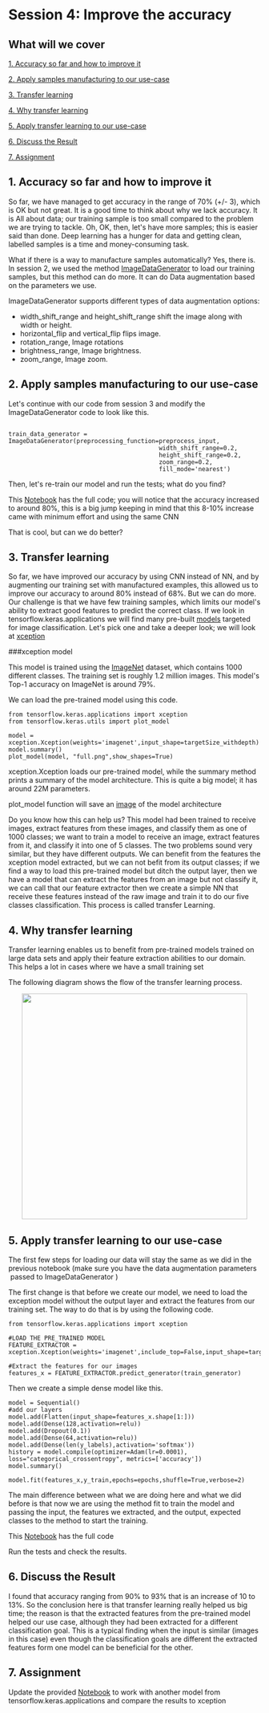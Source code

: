 # Session 4: Improve the accuracy

## What will we cover

[1. Accuracy so far and how to improve it](#1-accuracy-so-far-and-how-to-improve-it)

[2. Apply samples manufacturing to our use-case](#2-apply-samples-manufacturing-to-our-use-case)

[3. Transfer learning](#3-transfer-learning)

[4. Why transfer learning](#4-why-transfer-learning)

[5. Apply transfer learning to our use-case](#5-apply-transfer-learning-to-our-use-case)

[6. Discuss the Result](#6-discuss-the-result)

[7. Assignment](#7-assignment)

## 1. Accuracy so far and how to improve it

So far, we have managed to get accuracy in the range of 70% (+/- 3), which is OK but not great. It is a good time to think about why we lack accuracy.  It is All about data; our training sample is too small compared to the problem we are trying to tackle. Oh, OK, then, let's have more samples; this is easier said than done. Deep learning has a hunger for data and getting clean, labelled samples is a time and money-consuming task.

What if there is a way to manufacture samples automatically? Yes, there is. In session 2, we used the method [ImageDataGenerator](https://github.com/mohmiim/MLIntroduction/tree/master/session-2#2-loading-images-training-set-using-tensorflow "Image data Generator") to load our training samples, but this method can do more. It can do Data augmentation based on the parameters we use.

ImageDataGenerator supports different types of data augmentation options:
 - width_shift_range and height_shift_range shift the image along with width or height.
 - horizontal_flip and vertical_flip flips image.
 - rotation_range, Image rotations
 - brightness_range, Image brightness.
 - zoom_range, Image zoom.

## 2. Apply samples manufacturing to our use-case

Let's continue with our code from session 3 and modify the ImageDataGenerator code to look like this. 

~~~~{.python}

train_data_generator = ImageDataGenerator(preprocessing_function=preprocess_input,
                                          width_shift_range=0.2,
                                          height_shift_range=0.2,
                                          zoom_range=0.2,
                                          fill_mode='nearest')
~~~~

Then, let's re-train our model and run the tests; what do you find?

This [Notebook](https://github.com/mohmiim/MLIntroduction/blob/master/session-4/Session_4_Data_Augmentationt.ipynb "Training Augmentation") has the full code; you will notice that the accuracy increased to around 80%, this is a big jump keeping in mind that this 8-10% increase came with minimum effort and using the same CNN

That is cool, but can we do better? 

## 3. Transfer learning

So far, we have improved our accuracy by using CNN instead of NN, and by augmenting our training set with manufactured examples, this allowed us to improve our accuracy to around 80% instead of 68%. But we can do more. Our challenge is that we have few training samples, which limits our model's ability to extract good features to predict the correct class. If we look in tensorflow.keras.applications we will find many pre-built [models](https://www.tensorflow.org/api_docs/python/tf/keras/applications "Applications") targeted for image classification. Let's pick one and take a deeper look; we will look at [xception](https://www.tensorflow.org/api_docs/python/tf/keras/applications/xception)

###xception model

This model is trained using the [ImageNet](http://www.image-net.org/) dataset, which contains 1000 different classes. The training set is roughly 1.2 million images. This model's Top-1 accuracy on ImageNet is around 79%. 

We can load the pre-trained model using this code.

~~~~{.python}
from tensorflow.keras.applications import xception
from tensorflow.keras.utils import plot_model

model = xception.Xception(weights='imagenet',input_shape=targetSize_withdepth)
model.summary()
plot_model(model, "full.png",show_shapes=True)
~~~~

xception.Xception loads our pre-trained model, while the summary method prints a summary of the model architecture. This is quite a big model; it has around 22M parameters.

plot_model function will save an [image](https://github.com/mohmiim/MLIntroduction/tree/master/session-4/images/full.png "full model") of the model architecture

Do you know how this can help us? This model had been trained to receive images, extract features from these images, and classify them as one of 1000 classes; we want to train a model to receive an image, extract features from it, and classify it into one of 5 classes. The two problems sound very similar, but they have different outputs. We can benefit from the features the xception model extracted, but we can not befit from its output classes; if we find a way to load this pre-trained model but ditch the output layer, then we have a model that can extract the features from an image but not classify it, we can call that our feature extractor then we create a simple NN that receive these features instead of the raw image and train it to do our five classes classification. This process is called transfer Learning.

## 4. Why transfer learning

Transfer learning enables us to benefit from pre-trained models trained on large data sets and apply their feature extraction abilities to our domain. This helps a lot in cases where we have a small training set

The following diagram shows the flow of the transfer learning process.

<p align="center"> 
<img src="images/transferLearning.png" height="450" >
</p>

## 5. Apply transfer learning to our use-case

The first few steps for loading our data will stay the same as we did in the previous notebook (make sure you have the data augmentation parameters  passed to ImageDataGenerator ) 

The first change is that before we create our model, we need to load the exception model without the output layer and extract the features from our training set. The way to do that is by using the following code. 

~~~~{.python}
from tensorflow.keras.applications import xception

#LOAD THE PRE_TRAINED MODEL
FEATURE_EXTRACTOR = xception.Xception(weights='imagenet',include_top=False,input_shape=targetSize_withdepth)

#Extract the features for our images
features_x = FEATURE_EXTRACTOR.predict_generator(train_generator)
~~~~

Then we create a simple dense model like this. 

~~~~{.python}
model = Sequential()
#add our layers
model.add(Flatten(input_shape=features_x.shape[1:]))
model.add(Dense(128,activation=relu))
model.add(Dropout(0.1))
model.add(Dense(64,activation=relu))
model.add(Dense(len(y_labels),activation='softmax'))
history = model.compile(optimizer=Adam(lr=0.0001), loss="categorical_crossentropy", metrics=['accuracy'])
model.summary()

model.fit(features_x,y_train,epochs=epochs,shuffle=True,verbose=2)
~~~~

The main difference between what we are doing here and what we did before is that now we are using the method fit to train the model and passing the input, the features we extracted, and the output, expected classes to the method to start the training.

This [Notebook](https://github.com/mohmiim/MLIntroduction/blob/master/session-4/Session_4_Transfer_Learning.ipynb) has the full code 

Run the tests and check the results. 

## 6. Discuss the Result

I found that accuracy ranging from 90% to 93% that is an increase of 10 to 13%. So the conclusion here is that transfer learning really helped us big time; the reason is that the extracted features from the pre-trained model helped our use case, although they had been extracted for a different classification goal. This is a typical finding when the input is similar (images in this case) even though the classification goals are different the extracted features form one model can be beneficial for the other.


## 7. Assignment

Update the provided [Notebook](https://github.com/mohmiim/MLIntroduction/blob/master/session-4/Session_4_Transfer_Learning.ipynb) to work with another model from tensorflow.keras.applications and compare the results to xception 

